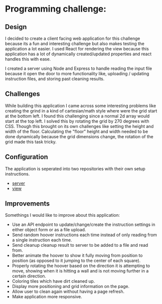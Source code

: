 # Programming challenge:

## Design
I decided to create a client facing web application for this challenge because its a fun and interesting challenge but also makes testing the application a lot easier. I used React for rendering the view because this application has a lot of dynamically created/updated properties and react handles this with ease.

I created a server using Node and Express to handle reading the input file because it open the door to more functionality like, uploading / updating instruction files, and storing past cleaning results.

## Challenges
While building this application I came across some interesting problems like creating the grind in a kind of cartesian/math style where were the grid start at the bottom left. I found this challenging since a normal 2d array would start at the top left. I solved this by rotating the grid by 270 degrees with CSS. Though this brought on its own challenges like setting the height and width of the floor. Calculating the "floor" height and width needed to be done dynamically because the grid dimensions change, the rotation of the grid made this task tricky.

## Configuration
The application is seperated into two repositories with their own setup instructions.
* [server](https://github.com/AmberLBurroughs/hoover/tree/master/server)
* [view](https://github.com/AmberLBurroughs/hoover/tree/master/view)

## Improvements
Somethings I would like to improve about this application:
* Use an API endpoint to update/change/create the instruction settings in either object form or as a file upload.
* Send random hoover instructions each time instead of only reading from a single instruction each time.
* Send cleanup cleanup result to server to be added to a file and read from.
* Better animate the hoover to show it fully moving from position to position (as opposed to it jumping to the center of each square).
* Properly rotating the hoover based on the direction it is attempting to move, showing when it is hitting a wall and is not moving further in a certain direction.
* Coloring tiles which have dirt cleaned up.
* Display more positioning and grid information on the page.
* Allow user to clean again without having a page refresh.
* Make application more responsive.
